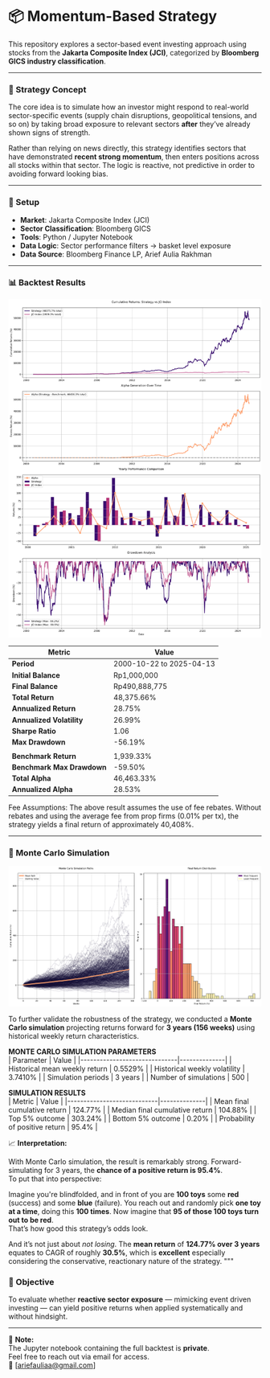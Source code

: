 # 📦 Momentum-Based Strategy

This repository explores a sector-based event investing approach using stocks from the **Jakarta Composite Index (JCI)**, categorized by **Bloomberg GICS industry classification**.

---

### 🧠 Strategy Concept

The core idea is to simulate how an investor might respond to real-world sector-specific events (supply chain disruptions, geopolitical tensions, and so on) by taking broad exposure to relevant sectors **after** they’ve already shown signs of strength.

Rather than relying on news directly, this strategy identifies sectors that have demonstrated **recent strong momentum**, then enters positions across all stocks within that sector. The logic is reactive, not predictive in order to avoiding forward looking bias.

---

### 🔧 Setup
- **Market**: Jakarta Composite Index (JCI)  
- **Sector Classification**: Bloomberg GICS  
- **Tools**: Python / Jupyter Notebook  
- **Data Logic**: Sector performance filters → basket level exposure
- **Data Source**: Bloomberg Finance LP, Arief Aulia Rakhman  

---

### 📊 Backtest Results

![Backtest Preview](Backtest%20-%20Preview.png)

| Metric                    | Value            |
|---------------------------|------------------|
| **Period**                | 2000-10-22 to 2025-04-13 |
| **Initial Balance**       | Rp1,000,000       |
| **Final Balance**         | Rp490,888,775     |
| **Total Return**          | 48,375.66%        |
| **Annualized Return**     | 28.75%            |
| **Annualized Volatility** | 26.99%            |
| **Sharpe Ratio**          | 1.06              |
| **Max Drawdown**          | -56.19%           |
|                           |                  |
| **Benchmark Return**      | 1,939.33%         |
| **Benchmark Max Drawdown**| -59.50%           |
| **Total Alpha**           | 46,463.33%        |
| **Annualized Alpha**      | 28.53%            |

Fee Assumptions: The above result assumes the use of fee rebates. Without rebates and using the average fee from prop firms (0.01% per tx), the strategy yields a final return of approximately 40,408%.

---

### 🔮 Monte Carlo Simulation

![Monte Carlo Preview](Monte%20Carlo%20-%20Preview.png)

To further validate the robustness of the strategy, we conducted a **Monte Carlo simulation** projecting returns forward for **3 years (156 weeks)** using historical weekly return characteristics.

**MONTE CARLO SIMULATION PARAMETERS**  
| Parameter                     | Value        |
|------------------------------|--------------|
| Historical mean weekly return | 0.5529%      |
| Historical weekly volatility  | 3.7410%      |
| Simulation periods            | 3 years |
| Number of simulations         | 500          |

**SIMULATION RESULTS**  
| Metric                      | Value        |
|----------------------------|--------------|
| Mean final cumulative return | 124.77%     |
| Median final cumulative return | 104.88%   |
| Top 5% outcome              | 303.24%      |
| Bottom 5% outcome           | 0.20%        |
| Probability of positive return | 95.4%     |

📈 **Interpretation:**  

With Monte Carlo simulation, the result is remarkably strong. Forward-simulating for 3 years, the **chance of a positive return is 95.4%**.  
To put that into perspective:  

Imagine you're blindfolded, and in front of you are **100 toys** some **red** (success) and some **blue** (failure). You reach out and randomly pick **one toy at a time**, doing this **100 times**. Now imagine that **95 of those 100 toys turn out to be red**.  
That’s how good this strategy’s odds look.

And it’s not just about *not losing*. The **mean return** of **124.77% over 3 years** equates to CAGR of roughly **30.5%**, which is **excellent** especially considering the conservative, reactionary nature of the strategy.
"""

### 🎯 Objective

To evaluate whether **reactive sector exposure** — mimicking event driven investing — can yield positive returns when applied systematically and without hindsight.

---

📁 **Note:**  
The Jupyter notebook containing the full backtest is **private**.  
Feel free to reach out via email for access.  
📧 [ariefauliaa@gmail.com]
